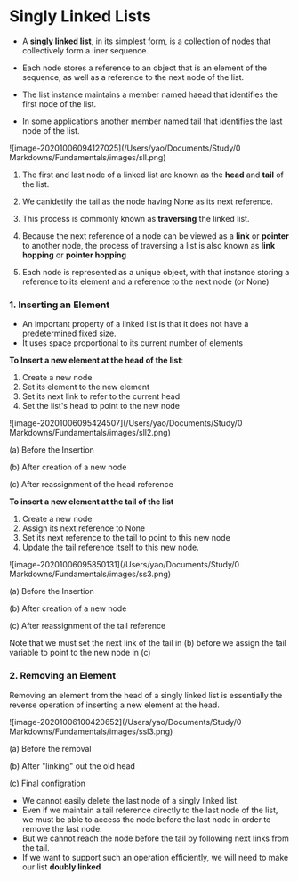 # Singly Linked Lists

- A **singly linked list**, in its simplest form, is a collection of nodes that collectively form a liner sequence.
- Each node stores a reference to an object that is an element of the sequence, as well as a reference to the next node of the list.

- The list instance maintains a member named haead that identifies the first node of the list.
- In some applications another member named tail that identifies the last node of the list.

![image-20201006094127025](/Users/yao/Documents/Study/0 Markdowns/Fundamentals/images/sll.png)

1. The first and last node of a linked list are known as the **head** and **tail** of the list.
2. We canidetify the tail as the node having None as its next reference.
3. This process is commonly known as **traversing** the linked list.

4. Because the next reference of a node can be viewed as a **link** or **pointer** to another node, the process of traversing a list is also known as **link hopping** or  **pointer hopping** 

5. Each node is represented as a unique object, with that instance storing a reference to its element and a reference to the next node (or None)

### 1. Inserting an Element

- An important property of a linked list is that it does not have a predetermined fixed size.
- It uses space proportional to its current number of elements

**To Insert a new element at the head of the list**:

1. Create a new node
2. Set its element to the new element
3. Set its next link to refer to the current head
4. Set the list's head to point to the new node

![image-20201006095424507](/Users/yao/Documents/Study/0 Markdowns/Fundamentals/images/sll2.png)

(a) Before the Insertion

(b) After creation of a new node

(c) After reassignment of the head reference

**To insert a new element at the tail of the list**

1. Create a new node
2. Assign its next reference to None
3. Set its next reference to the tail to point to this new node
4. Update the tail reference itself to this new node.

![image-20201006095850131](/Users/yao/Documents/Study/0 Markdowns/Fundamentals/images/ss3.png)

(a) Before the Insertion

(b) After creation of a new node

(c) After reassignment of the tail reference

Note that we must set the next link of the tail in (b) before we assign the tail variable to point to the new node in (c)



### 2. Removing an Element

Removing an element from the head of a singly linked list is essentially the reverse operation of inserting a new element at the head.

![image-20201006100420652](/Users/yao/Documents/Study/0 Markdowns/Fundamentals/images/ssl3.png)

(a) Before the removal 

(b) After "linking" out the old head

(c) Final configration 

- We cannot easily delete the last node of a singly linked list.
- Even if we maintain a tail reference directly to the last node of the list, we must be able to access the node before the last node in order to remove the last node.
- But we cannot reach the node before the tail by following next links from the tail.
- If we want to support such an operation efficiently, we will need to make our list **doubly linked**

